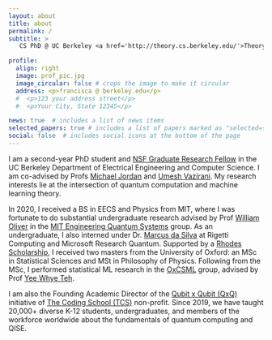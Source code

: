 ```yaml
---
layout: about
title: about
permalink: /
subtitle: >
   CS PhD @ UC Berkeley <a href='http://theory.cs.berkeley.edu/'>Theory Group</a> and <a href='https://bair.berkeley.edu/index.html'>BAIR Lab</a>. 

profile:
  align: right
  image: prof_pic.jpg
  image_circular: false # crops the image to make it circular
  address: <p>francisca @ berkeley.edu</p> 
  #  <p>123 your address street</p>
  #  <p>Your City, State 12345</p>

news: true  # includes a list of news items
selected_papers: true # includes a list of papers marked as "selected={true}"
social: false  # includes social icons at the bottom of the page
---
```


<p>I am a second-year PhD student and <a href="https://www.nsfgrfp.org/" rel="external nofollow noopener" target="_blank">NSF Graduate Research Fellow</a> in the UC Berkeley Department of Electrical Engineering and Computer Science. I am co-advised by Profs <a href="http://people.eecs.berkeley.edu/~jordan/" rel="external nofollow noopener" target="_blank">Michael Jordan</a> and <a href="http://people.eecs.berkeley.edu/~vazirani/" rel="external nofollow noopener" target="_blank">Umesh Vazirani</a>.
My research interests lie at the intersection of quantum computation and machine learning theory.</p>

<p>In 2020, I received a BS in EECS and Physics from MIT, where I was fortunate to do substantial undergraduate research advised by Prof <a href="https://equs.mit.edu/william-d-oliver/" rel="external nofollow noopener" target="_blank">William Oliver</a> in the <a href="https://equs.mit.edu/" rel="external nofollow noopener" target="_blank">MIT Engineering Quantum Systems</a> group. As an undergraduate, I also interned under Dr. <a href="https://marcusps.github.io/" rel="external nofollow noopener" target="_blank"> Marcus da Silva</a> at Rigetti Computing and Microsoft Research Quantum. Supported by a <a href="https://www.rhodeshouse.ox.ac.uk/scholarships/the-rhodes-scholarship/" rel="external nofollow noopener" target="_blank">Rhodes Scholarship</a>, I received two masters from the University of Oxford: an MSc in Statistical Sciences and MSt in Philosophy of Physics. Following from the MSc, I performed statistical ML research in the <a href="https://csml.stats.ox.ac.uk/" rel="external nofollow noopener" target="_blank">OxCSML</a> group, advised by Prof <a href="https://www.stats.ox.ac.uk/~teh/" rel="external nofollow noopener" target="_blank">Yee Whye Teh</a>.</p>

<p>I am also the Founding Academic Director of the <a href="https://www.qubitbyqubit.org/" rel="external nofollow noopener" target="_blank">Qubit x Qubit (QxQ)</a> initiative of <a href="https://the-cs.org/" rel="external nofollow noopener" target="_blank">The Coding School (TCS)</a> non-profit. Since 2019, we have taught 20,000+ diverse K-12 students, undergraduates, and members of the workforce worldwide about the fundamentals of quantum computing and QISE.</p>

<!-- Write your biography here. Tell the world about yourself. Link to your favorite [subreddit](http://reddit.com). You can put a picture in, too. The code is already in, just name your picture `prof_pic.jpg` and put it in the `img/` folder.

Put your address / P.O. box / other info right below your picture. You can also disable any these elements by editing `profile` property of the YAML header of your `_pages/about.md`. Edit `_bibliography/papers.bib` and Jekyll will render your [publications page](/al-folio/publications/) automatically.

Link to your social media connections, too. This theme is set up to use [Font Awesome icons](http://fortawesome.github.io/Font-Awesome/) and [Academicons](https://jpswalsh.github.io/academicons/), like the ones below. Add your Facebook, Twitter, LinkedIn, Google Scholar, or just disable all of them. -->
